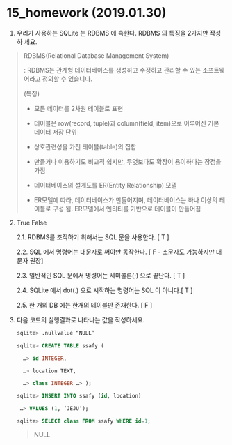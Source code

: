 # 15_homework (2019.01.30)



1. 우리가 사용하는 SQLite 는 RDBMS 에 속한다. RDBMS 의 특징을 2가지만 작성하 세요.

> RDBMS(Relational Database Management System)
>
> : RDBMS는 관계형 데이터베이스를 생성하고 수정하고 관리할 수 있는 소프트웨어라고 정의할 수 있습니다.
>
>
>
> (특징)
>
> - 모든 데이터를 2차원 테이블로 표현
>
> - 테이블은 row(record, tuple)과 column(field, item)으로 이루어진 기본 데이터 저장 단위
>
> - 상호관련성을 가진 테이블(table)의 집합
>
> - 만들거나 이용하기도 비교적 쉽지만, 무엇보다도 확장이 용이하다는 장점을 가짐
>
> - 데이터베이스의 설계도를 ER(Entity Relationship) 모델
>
> - ER모델에 따라, 데이터베이스가 만들어지며, 데이터베이스는 하나 이상의 테이블로 구성 됨. ER모델에서 엔티티를 기반으로 테이블이 만들어짐



2. True False 

   2.1. RDBMS를 조작하기 위해서는 SQL 문을 사용한다. [ T ]

   2.2. SQL 에서 명령어는 대문자로 써야만 동작한다. [ F - 소문자도 가능하지만 대문자 권장] 

   2.3. 일반적인 SQL 문에서 명령어는 세미콜론(;) 으로 끝난다. [ T ] 

   2.4. SQLite 에서 dot(.) 으로 시작하는 명령어는 SQL 이 아니다.[ T ] 

   2.5. 한 개의 DB 에는 한개의 테이블만 존재한다. [ F ]



3. 다음 코드의 실행결과로 나타나는 값을 작성하세요. 



   ```sql
   sqlite> .nullvalue “NULL” 
   
   sqlite> CREATE TABLE ssafy (
   
   	 …> id INTEGER,
   
   	 …> location TEXT,
   
   	 …> class INTEGER …> ); 
   
   sqlite> INSERT INTO ssafy (id, location) 
   
   	…> VALUES (1, ‘JEJU’);
   
   sqlite> SELECT class FROM ssafy WHERE id=1;
   ```

   > NULL

